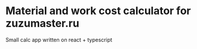 # Material and work cost calculator for zuzumaster.ru

Small calc app written on react + typescript
